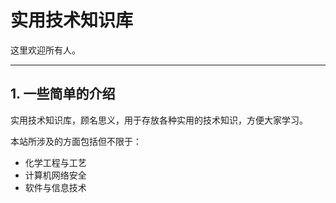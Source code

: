 # 实用技术知识库

这里欢迎所有人。

----

## 1. 一些简单的介绍

实用技术知识库，顾名思义，用于存放各种实用的技术知识，方便大家学习。

本站所涉及的方面包括但不限于：

- 化学工程与工艺
- 计算机网络安全
- 软件与信息技术
